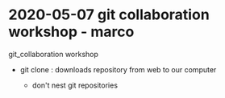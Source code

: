 # 2020-05-07 git collaboration workshop - marco
git_collaboration workshop

- git clone <URL>: downloads repository from web to our computer
	- don't nest git repositories


